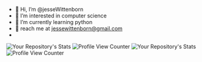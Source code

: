 - 👋 Hi, I’m @jesseWittenborn
- 👀 I’m interested in computer science
- 🌱 I’m currently learning python
- 💞️ reach me at jessewittenborn@gmail.com
- 
![Your Repository's Stats](https://github-readme-stats.vercel.app/api/top-langs/?username=jesseWittenborn&theme=blue-green) ![Profile View Counter](https://komarev.com/ghpvc/?username=jesseWittenborn) ![Your Repository's Stats](https://github-readme-stats.vercel.app/api?username=jesseWittenborn&show_icons=true) <img src="https://camo.githubusercontent.com/9da518e98e17abbf5ef8aa260f54cb30289221c775845b00f5997812edc22a6a/68747470733a2f2f6b6f6d617265762e636f6d2f67687076632f3f757365726e616d653d6a6573736557697474656e626f726e" alt="Profile View Counter" data-canonical-src="https://komarev.com/ghpvc/?username=jesseWittenborn" style="max-width: 100%;">
